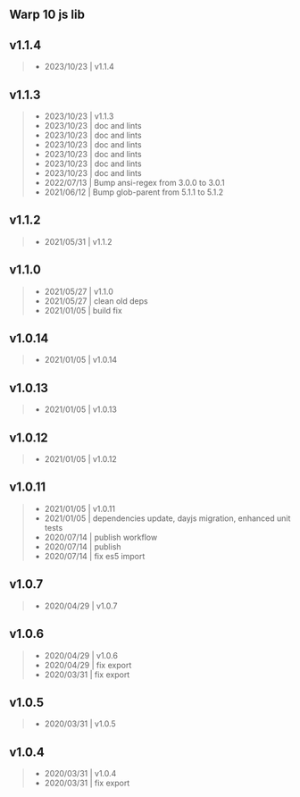Warp 10 js lib
---

## v1.1.4

> +  2023/10/23  | v1.1.4 

## v1.1.3

> +  2023/10/23  | v1.1.3 
> +  2023/10/23  | doc and lints 
> +  2023/10/23  | doc and lints 
> +  2023/10/23  | doc and lints 
> +  2023/10/23  | doc and lints 
> +  2023/10/23  | doc and lints 
> +  2023/10/23  | doc and lints 
> +  2022/07/13  | Bump ansi-regex from 3.0.0 to 3.0.1 
> +  2021/06/12  | Bump glob-parent from 5.1.1 to 5.1.2 

## v1.1.2

> +  2021/05/31  | v1.1.2 

## v1.1.0

> +  2021/05/27  | v1.1.0 
> +  2021/05/27  | clean old deps 
> +  2021/01/05  | build fix 

## v1.0.14

> +  2021/01/05  | v1.0.14 

## v1.0.13

> +  2021/01/05  | v1.0.13 

## v1.0.12

> +  2021/01/05  | v1.0.12 

## v1.0.11

> +  2021/01/05  | v1.0.11 
> +  2021/01/05  | dependencies update, dayjs migration, enhanced unit tests 
> +  2020/07/14  | publish workflow 
> +  2020/07/14  | publish 
> +  2020/07/14  | fix es5 import 

## v1.0.7

> +  2020/04/29  | v1.0.7 

## v1.0.6

> +  2020/04/29  | v1.0.6 
> +  2020/04/29  | fix export 
> +  2020/03/31  | fix export 

## v1.0.5

> +  2020/03/31  | v1.0.5 

## v1.0.4

> +  2020/03/31  | v1.0.4 
> +  2020/03/31  | fix export 


